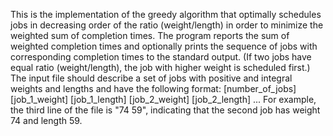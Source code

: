 This is the implementation of the greedy algorithm that optimally schedules jobs in decreasing order of the ratio (weight/length) in order to minimize the weighted sum of completion times. The program reports the sum of weighted completion times and optionally prints the sequence of jobs with corresponding completion times to the standard output. (If two jobs have equal ratio (weight/length), the job with higher weight is scheduled first.)
The input file should describe a set of jobs with positive and integral weights and lengths and have the following format:
[number_of_jobs]
[job_1_weight] [job_1_length]
[job_2_weight] [job_2_length]
...
For example, the third line of the file is "74 59", indicating that the second job has weight 74 and length 59.  
